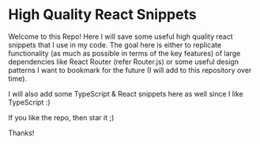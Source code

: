 # High Quality React Snippets
Welcome to this Repo! Here I will save some useful high quality react snippets that I use in my code. The goal here is either to replicate functionality (as much as possible in terms of the key features) of large dependencies like React Router (refer Router.js) or some useful design patterns I want to bookmark for the future (I will add to this repository over time).

I will also add some TypeScript & React snippets here as well since I like TypeScript :)


If you like the repo, then star it ;)

Thanks!
